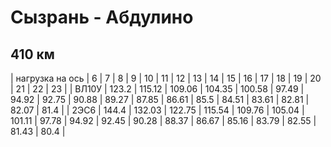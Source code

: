# Сызрань - Абдулино
## 410 км

| нагрузка на ось | 6 | 7 | 8 | 9 | 10 | 11 | 12 | 13 | 14 | 15 | 16 | 17 | 18 | 19 | 20 | 21 | 22 | 23 |
| ВЛ10У | 123.2 | 115.12 | 109.06 | 104.35 | 100.58 | 97.49 | 94.92 | 92.75 | 90.88 | 89.27 | 87.85 | 86.61 | 85.5 | 84.51 | 83.61 | 82.81 | 82.07 | 81.4 |
| 2ЭС6 | 144.4 | 132.03 | 122.75 | 115.54 | 109.76 | 105.04 | 101.11 | 97.78 | 94.92 | 92.45 | 90.28 | 88.37 | 86.67 | 85.16 | 83.79 | 82.55 | 81.43 | 80.4 |